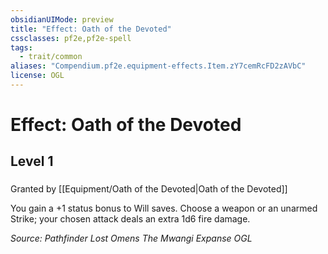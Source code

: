 ```yaml
---
obsidianUIMode: preview
title: "Effect: Oath of the Devoted"
cssclasses: pf2e,pf2e-spell
tags:
  - trait/common
aliases: "Compendium.pf2e.equipment-effects.Item.zY7cemRcFD2zAVbC"
license: OGL
---
```

# Effect: Oath of the Devoted
## Level 1
### 






Granted by [[Equipment/Oath of the Devoted|Oath of the Devoted]]

You gain a +1 status bonus to Will saves. Choose a weapon or an unarmed Strike; your chosen attack deals an extra 1d6 fire damage.

*Source: Pathfinder Lost Omens The Mwangi Expanse*
*OGL*